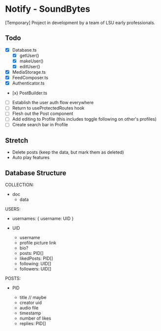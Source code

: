 # Notify - SoundBytes

[Temporary] Project in development by a team of LSU early professionals.

## Todo

-   [x] Database.ts
    -   [x] getUser()
    -   [x] makeUser()
    -   [x] editUser()
-   [x] MediaStorage.ts
-   [x] FeedComposer.ts
-   [x] Authenticator.ts
-   [x} PostBuilder.ts

-   [ ] Establish the user auth flow everywhere
-   [ ] Return to useProtectedRoutes hook
-   [ ] Flesh out the Post component
-   [ ] Add editing to Profile (this includes toggle following on other's profiles)
-   [ ] Create search bar in Profile

## Stretch

-   Delete posts (keep the data, but mark them as deleted)
-   Auto play features

## Database Structure

COLLECTION:

-   doc
    -   data

USERS:

-   usernames: { username: UID }
-   UID

    -   username
    -   profile picture link
    -   bio?
    -   posts: PID[]
    -   likedPosts: PID[]
    -   following: UID[]
    -   followers: UID[]

POSTS:

-   PID

    -   title // maybe
    -   creator uid
    -   audio file
    -   timestamp
    -   number of likes
    -   replies: PID[]
